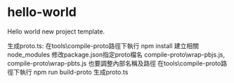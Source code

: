 # hello-world
Hello world new project template.

生成proto.ts:
在tools\compile-proto路徑下執行 npm install 建立相關node_modules
修改package.json指定proto檔名
compile-proto\wrap-pbjs.js, compile-proto\wrap-pbts.js 也要調整內部名稱及路徑
在tools\compile-proto路徑下執行 npm run build-proto 生成proto.ts